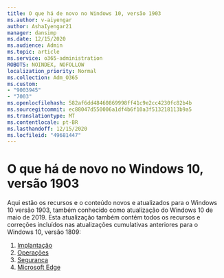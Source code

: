 ```yaml
---
title: O que há de novo no Windows 10, versão 1903
ms.author: v-aiyengar
author: AshaIyengar21
manager: dansimp
ms.date: 12/15/2020
ms.audience: Admin
ms.topic: article
ms.service: o365-administration
ROBOTS: NOINDEX, NOFOLLOW
localization_priority: Normal
ms.collection: Adm_O365
ms.custom:
- "9003945"
- "7003"
ms.openlocfilehash: 582af6dd48460869998ff41c9e2cc4230fc82b4b
ms.sourcegitcommit: ec88047d550006a1df4b6f10a3f513218113b9a5
ms.translationtype: MT
ms.contentlocale: pt-BR
ms.lasthandoff: 12/15/2020
ms.locfileid: "49681447"
---
```

# <a name="whats-new-in-windows-10-version-1903"></a>O que há de novo no Windows 10, versão 1903

Aqui estão os recursos e o conteúdo novos e atualizados para o Windows 10 versão 1903, também conhecido como atualização do Windows 10 de maio de 2019. Esta atualização também contém todos os recursos e correções incluídos nas atualizações cumulativas anteriores para o Windows 10, versão 1809:

1. [Implantação](https://go.microsoft.com/fwlink/?linkid=2114296)
1. [Operações](https://go.microsoft.com/fwlink/?linkid=2114493)
1. [Segurança](https://go.microsoft.com/fwlink/?linkid=2114297)
1. [Microsoft Edge](https://go.microsoft.com/fwlink/?linkid=2114298)
